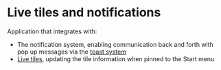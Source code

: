 # Live tiles and notifications
Application that integrates with:
- The notification system, enabling communication back and forth with pop up messages via the [toast system](https://docs.microsoft.com/en-us/windows/uwp/design/shell/tiles-and-notifications/toast-ux-guidance)
- [Live tiles](https://docs.microsoft.com/en-us/windows/uwp/design/shell/tiles-and-notifications/creating-tiles), updating the tile information when pinned to the Start menu
